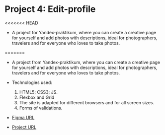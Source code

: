 # Project 4: Edit-profile

<<<<<<< HEAD
* A project for Yandex-praktikum, where you can create a creative page for yourself and add photos with descriptions, ideal for photographers, travelers and for everyone who loves to take photos.


=======
* A project from Yandex-praktikum, where you can create a creative page for yourself and add photos with descriptions, ideal for photographers, travelers and for everyone who loves to take photos.


* Technologies used:
  1. HTML5; CSS3; JS.
  2. Flexbox and Grid
  3. The site is adapted for different browsers and for all screen sizes.
  4. Forms of validations.


* [Figma URL](https://www.figma.com/file/StZjf8HnoeLdiXS7dYrLAh/JavaScript.-Sprint-4)

* [Project URL](https://mgerikos.github.io/Edit-profile/)



